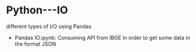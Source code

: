 # Python---IO
different types of I/O using Pandas
- Pandas IO.ipynb: Consuming API from IBGE in order to get some data in the format JSON
